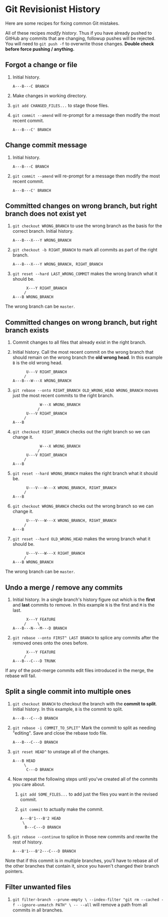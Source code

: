 # Git Revisionist History

Here are some recipes for fixing common Git mistakes.

All of these recipes _modify history_.
Thus if you have already pushed to GitHub any commits that are changing, followup pushes will be rejected.
You will need to `git push -f` to overwrite those changes.
**Double check before force pushing / anything.**

## Forgot a change or file

1.  Initial history.
    ```
    A---B---C BRANCH
    ```

1.  Make changes in working directory.

1.  `git add CHANGED_FILES...` to stage those files.

1.  `git commit --amend` will re-prompt for a message then modify the most recent commit.
    ```
    A---B---C' BRANCH
    ```

## Change commit message

1.  Initial history.
    ```
    A---B---C BRANCH
    ```

1.  `git commit --amend` will re-prompt for a message then modify the most recent commit.
    ```
    A---B---C' BRANCH
    ```

## Committed changes on wrong branch, but right branch does not exist yet

1.  `git checkout WRONG_BRANCH` to use the wrong branch as the basis for the correct branch.
    Initial history.
    ```
    A---B---X---Y WRONG_BRANCH
    ```

1.  `git checkout -b RIGHT_BRANCH` to mark all commits as part of the right branch.
    ```
    A---B---X---Y WRONG_BRANCH, RIGHT_BRANCH
    ```

1.  `git reset --hard LAST_WRONG_COMMIT` makes the wrong branch what it should be.
    ```
          X---Y RIGHT_BRANCH
         /
    A---B WRONG_BRANCH
    ```

The wrong branch can be `master`.

## Committed changes on wrong branch, but right branch exists

1.  Commit changes to all files that already exist in the right branch.

1.  Initial history.
    Call the most recent commit on the wrong branch that should remain on the wrong branch the **old wrong head**.
    In this example `B` is the old wrong head.
    ```
          U---V RIGHT_BRANCH
         /
    A---B---W---X WRONG_BRANCH
    ```

1.  `git rebase --onto RIGHT_BRANCH OLD_WRONG_HEAD WRONG_BRANCH` moves just the most recent commits to the right branch.
    ```
                W---X WRONG_BRANCH
               /
          U---V RIGHT_BRANCH
         /
    A---B
    ```

1.  `git checkout RIGHT_BRANCH` checks out the right branch so we can change it.
    ```
                W---X WRONG_BRANCH
               /
          U---V RIGHT_BRANCH
         /
    A---B
    ```

1.  `git reset --hard WRONG_BRANCH` makes the right branch what it should be.
    ```
          U---V---W---X WRONG_BRANCH, RIGHT_BRANCH
         /
    A---B
    ```

1.  `git checkout WRONG_BRANCH` checks out the wrong branch so we can change it.
    ```
          U---V---W---X WRONG_BRANCH, RIGHT_BRANCH
         /
    A---B
    ```

1.  `git reset --hard OLD_WRONG_HEAD` makes the wrong branch what it should be.
    ```
          U---V---W---X RIGHT_BRANCH
         /
    A---B WRONG_BRANCH
    ```

The wrong branch can be `master`.

## Undo a merge / remove any commits

1.  Initial history.
    In a single branch's history figure out which is the **first** and **last** commits to remove.
    In this example `N` is the first and `M` is the last.
    ```
          X---Y FEATURE
         /     \
    A---B---N---M---D BRANCH
    ```

1.  `git rebase --onto FIRST^ LAST BRANCH` to splice any commits after the removed ones onto the ones before.
    ```
          X---Y FEATURE
         /
    A---B---C---D TRUNK
    ```

If any of the post-merge commits edit files introduced in the merge, the rebase will fail.

## Split a single commit into multiple ones

1.  `git checkout BRANCH` to checkout the branch with the **commit to split**.
    Initial history.
    In this example, `B` is the commit to split.
    ```
    A---B---C---D BRANCH
    ```

1.  `git rebase -i COMMIT_TO_SPLIT^`
    Mark the commit to split as needing "editing".
    Save and close the rebase todo file.
    ```
    A---B---C---D BRANCH
    ```

1.  `git reset HEAD^` to unstage all of the changes.
    ```
    A---B HEAD
         \
          C---D BRANCH
    ```

1.  Now repeat the following steps until you've created all of the commits you care about.

    1. `git add SOME_FILES...` to add just the files you want in the revised commit.

    1. `git commit` to actually make the commit.
        ```
        A---B'1---B'2 HEAD
         \
          B---C---D BRANCH
        ```

1.  `git rebase --continue` to splice in those new commits and rewrite the rest of history.
    ```
    A---B'1---B'2---C---D BRANCH
    ```

Note that if this commit is in multiple branches, you'll have to rebase all of the other branches that contain it, since you haven't changed their branch pointers.

## Filter unwanted files

1. `git filter-branch --prune-empty \
  --index-filter "git rm --cached -f --ignore-unmatch PATH" \
  -- --all` will remove a path from all commits in all branches.
